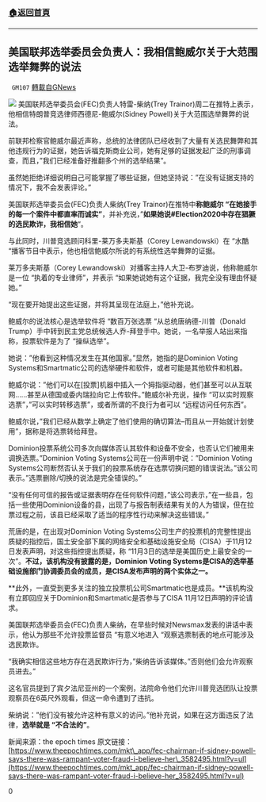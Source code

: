 ###  [:house:返回首頁](https://github.com/ourhimalayas/txt)
---

## 美国联邦选举委员会负责人：我相信鲍威尔关于大范围选举舞弊的说法
` GM107` [轉載自GNews](https://gnews.org/zh-hans/568697/)

![](https://gnews-media-offload.s3.amazonaws.com/wp-content/uploads/2020/11/17201635/Sidney-Powell-EpochTimes_510A8666-1-1-700x420-1.jpg)
美国联邦选举委员会(FEC)负责人特雷-柴纳(Trey Trainor)周二在推特上表示，他相信特朗普竞选律师西德尼-鲍威尔(Sidney Powell)关于大范围选举舞弊的说法。

前联邦检察官鲍威尔最近声称，总统的法律团队已经收到了大量有关选民舞弊和其他违规行为的证据，她告诉福克斯商业公司，她有足够的证据发起广泛的刑事调查，而且，”我们已经准备好推翻多个州的选举结果”。

虽然她拒绝详细说明自己可能掌握了哪些证据，但她坚持说：”在没有证据支持的情况下，我不会发表评论。”

美国联邦选举委员会(FEC)负责人柴纳(Trey Trainor)在推特中**称鲍威尔 “在她接手的每一个案件中都直率而诚实”**，并补充说，”**如果她说#Election2020中存在猖獗的选民欺诈，我相信她**“。

与此同时，川普竞选顾问科里-莱万多夫斯基（Corey Lewandowski）在 “水酷 “播客节目中表示，他也相信鲍威尔所说的有系统性选举舞弊的证据。

莱万多夫斯基（Corey Lewandowski）对播客主持人大卫-布罗迪说，他称鲍威尔是一位 “执着的专业律师”，并表示 “如果她说她有这个证据，我完全没有理由怀疑她。”

“现在要开始提出这些证据，并将其呈现在法庭上，”他补充说。

鲍威尔的说法核心是选举软件将 “数百万张选票 “从总统唐纳德-川普（Donald Trump）手中转到民主党总统候选人乔-拜登手中。她说，一名举报人站出来指称，投票软件是为了 “操纵选举”。

她说：”他看到这种情况发生在其他国家。”显然，她指的是Dominion Voting Systems和Smartmatic公司的选举硬件和软件，或者可能是其他软件和机器。

鲍威尔说：”他们可以在[投票]机器中插入一个拇指驱动器，他们甚至可以从互联网……甚至从德国或委内瑞拉向它上传软件。”鲍威尔补充说，操作 “可以实时观察选票”，”可以实时转移选票”，或者所谓的不良行为者可以 “远程访问任何东西”。

鲍威尔说，”我们已经从数学上确定了他们使用的确切算法–而且从一开始就计划使用”，据称是将选票转给拜登。

Dominion投票系统公司多次向媒体否认其软件和设备不安全，也否认它们被用来调换选票。”Dominion Voting Systems公司在一份声明中说：”Dominion Voting Systems公司断然否认关于我们的投票系统存在选票切换问题的错误说法。”该公司表示。”选票删除/切换的说法是完全错误的。”

“没有任何可信的报告或证据表明存在任何软件问题，”该公司表示，”在一些县，包括一些使用Dominion设备的县，出现了与报告制表结果有关的人为错误，但在拉票过程之前，该县已经采取了适当的程序性行动来解决这些错误。”

荒唐的是，在出现对Dominion Voting Systems公司生产的投票机的完整性提出质疑的指控后，国土安全部下属的网络安全和基础设施安全局（CISA）于11月12日发表声明，对这些指控提出质疑，称 “11月3日的选举是美国历史上最安全的一次”。**不过，该机构没有披露的是，Dominion Voting Systems是CISA的选举基础设施部门协调委员会的成员，是CISA发布声明的两个实体之一。**

**此外，一直受到更多关注的独立投票机公司Smartmatic也是成员。**该机构没有立即回应关于Dominion和Smartmatic是否参与了CISA 11月12日声明的评论请求。

美国联邦选举委员会(FEC)负责人柴纳，在早些时候对Newsmax发表的讲话中表示，他认为那些不允许投票监督员 “有意义地进入 “观察选票制表的地点可能涉及选民欺诈。

“我确实相信这些地方存在选民欺诈行为，”柴纳告诉该媒体。”否则他们会允许观察员进去。”

这名官员提到了宾夕法尼亚州的一个案例，法院命令他们允许川普竞选团队让投票观察员在6英尺外观看，但这一命令遭到了违抗。

柴纳说：”他们没有被允许这种有意义的访问。”他补充说，如果在这方面违反了法律，**选举就是 “不合法的”**。

新闻来源：the epoch times
原文链接：[https://www.theepochtimes.com/mkt\_app/fec-chairman-if-sidney-powell-says-there-was-rampant-voter-fraud-i-believe-her\_3582495.html?v=ul](https://www.theepochtimes.com/mkt_app/fec-chairman-if-sidney-powell-says-there-was-rampant-voter-fraud-i-believe-her_3582495.html?v=ul)

0
